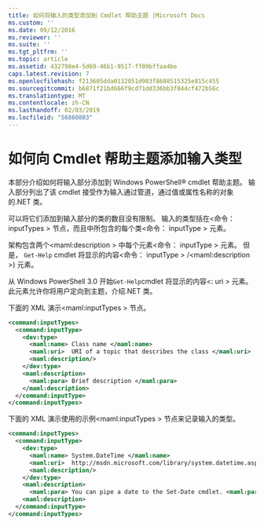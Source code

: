 ```yaml
---
title: 如何将输入的类型添加到 Cmdlet 帮助主题 |Microsoft Docs
ms.custom: ''
ms.date: 09/12/2016
ms.reviewer: ''
ms.suite: ''
ms.tgt_pltfrm: ''
ms.topic: article
ms.assetid: 432798e4-5d69-46b1-9517-ff09bffaa4be
caps.latest.revision: 7
ms.openlocfilehash: f213605dda0132051d983f8608515325e815c455
ms.sourcegitcommit: b6871f21bd666f9cd71dd336bb3f844cf472b56c
ms.translationtype: MT
ms.contentlocale: zh-CN
ms.lasthandoff: 02/03/2019
ms.locfileid: "56860803"
---
```

# <a name="how-to-add-input-types-to-a-cmdlet-help-topic"></a>如何向 Cmdlet 帮助主题添加输入类型

本部分介绍如何将输入部分添加到 Windows PowerShell® cmdlet 帮助主题。 输入部分列出了该 cmdlet 接受作为输入通过管道，通过值或属性名称的对象的.NET 类。

可以将它们添加到输入部分的类的数目没有限制。 输入的类型括在\<命令： inputTypes > 节点，而且中所包含的每个类\<命令： inputType > 元素。

架构包含两个\<maml:description > 中每个元素\<命令： inputType > 元素。 但是， `Get-Help` cmdlet 将显示的内容\<命令： inputType > /\<maml:description >) 元素。

从 Windows PowerShell 3.0 开始`Get-Help`cmdlet 将显示的内容\<: uri > 元素。 此元素允许你将用户定向到主题，介绍.NET 类。

下面的 XML 演示\<maml:inputTypes > 节点。

```xml
<command:inputTypes>
  <command:inputType>
    <dev:type>
      <maml:name> Class name </maml:name>
      <maml:uri>  URI of a topic that describes the class </maml:uri>
      <maml:description/>
    </dev:type>
    <maml:description>
      <maml:para> Brief description </maml:para>
    </maml:description>
  </command:inputType>
</command:inputTypes>
```

下面的 XML 演示使用的示例\<maml:inputTypes > 节点来记录输入的类型。

```xml
<command:inputTypes>
  <command:inputType>
    <dev:type>
      <maml:name> System.DateTime </maml:name>
      <maml:uri>  http://msdn.microsoft.com/library/system.datetime.aspx </maml:uri>
      <maml:description/>
    </dev:type>
    <maml:description>
      <maml:para> You can pipe a date to the Set-Date cmdlet. <maml:para>
    <maml:description>
  </command:inputType>
</command:inputTypes>
```